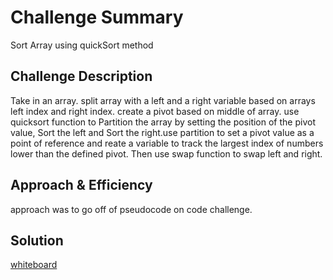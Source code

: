 # Challenge Summary

Sort Array using quickSort method

## Challenge Description

Take in an array. split array with a left and a right variable based on arrays left index and right index.
create a pivot based on middle of array. use quicksort function to Partition the array by setting the position of the pivot value, Sort the left and Sort the right.use partition to set a pivot value as a point of reference and reate a variable to track the largest index of numbers lower than the defined pivot. Then use swap function to swap left and right. 

## Approach & Efficiency

approach was to go off of pseudocode on code challenge. 

## Solution

<!-- Embedded whiteboard image -->
[whiteboard]('./uml/pic.png')
